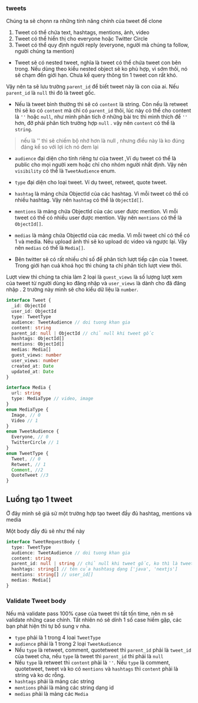 ### tweets

Chúng ta sẽ chọnn ra những tính năng chính của tweet để clone

1. Tweet có thể chứa text, hashtags, mentions, ảnh, video
2. Tweet có thể hiển thị cho everyone hoặc Twitter Circle
3. Tweet có thể quy định người reply (everyone, người mà chúng ta follow, người chúng ta mention)

- Tweet sẽ có nested tweet, nghĩa là tweet có thể chứa tweet con bên trong. Nếu dùng theo kiểu nested object sẽ ko phù hợp, vì sớm thôi, nó sẽ chạm đến giới hạn. Chưa kể query thông tin 1 tweet con rất khó.

Vậy nên ta sẽ lưu trường `parent_id` để biết tweet này là con của ai. Nếu `parent_id` là `null` thì đó là tweet gốc.

- Nếu là tweet bình thường thì sẽ có `content` là string. Còn nếu là retweet thì sẽ ko có `content` mà chỉ có `parent_id` thôi, lúc này có thể cho content là `''` hoặc `null`, như mình phân tích ở những bài trc thì mình thích để `''` hơn, đỡ phải phân tích trường hợp `null` . vậy nên `content` có thể là `string`.

> nếu là '' thì sẽ chiếm bộ nhớ hơn là null , nhưng điều này là ko đúng đáng kể so với lợi ích nó đem lại

- `audience` đại diện cho tính riêng tư của tweet ,Ví dụ tweet có thể là public cho mọi người xem hoặc chỉ cho nhóm người nhất định. Vậy nên `visibility` có thể là `TweetAudience` enum.

- `type` đại diện cho loại tweet. Ví dụ tweet, retweet, quote tweet.

- `hashtag` là mảng chứa ObjectId của các hashtag. Vì mỗi tweet có thể có nhiều hashtag. Vậy
nên `hashtag` có thể là `ObjectId[]`.

- `mentions` là mảng chứa ObjectId của các user được mention. Vì mỗi tweet có thể có nhiều user được mention. Vậy nên `mentions` có thể là  `ObjectId[]`.

- `medias` là mảng chứa ObjectId của các media. Vì mỗi tweet chỉ có thể có 1 và media. Nếu upload ảnh thì sẽ ko upload dc video và ngược lại. Vậy nên `medias` có thể là `Media[]`.

- Bên twitter sẽ có rất nhiều chỉ số để phân tích lượt tiếp cận của 1 tweet. Trong giới hạn cuả khoá học thì chúng ta chỉ phân tích lượt view thôi.

Lượt view thì chúng ta chia làm 2 loại là `guest_views` là số lượng lượt xem của tweet từ người dùng ko đăng nhập và `user_views` là dành cho đã đăng nhập . 2 trường này mình sẽ cho kiểu dữ liệu là `number`.


```ts
interface Tweet {
  _id: ObjectId
  user_id: ObjectId
  type: TweetType
  audience: TweetAudience // doi tuong khan gia
  content: string
  parent_id: null | ObjectId // chỉ null khi tweet gốc
  hashtags: ObjectId[]
  mentions: ObjectId[]
  medias: Media[]
  guest_views: number
  user_views: number
  created_at: Date
  updated_at: Date
}
```

```ts
interface Media {
  url: string
  type: MediaType // video, image
}
enum MediaType {
  Image, // 0
  Video // 1
}
enum TweetAudience {
  Everyone, // 0
  TwitterCircle // 1
}
enum TweetType {
  Tweet, // 0
  Retweet, // 1
  Comment, //2
  QuoteTweet //3
}
```

## Luồng tạo 1 tweet
Ở đây mình sẽ giả sử một trường hợp tạo tweet đầy đủ hashtag, mentions và media

Một body đầy đủ sẽ như thế này

```ts
interface TweetRequestBody {
  type: TweetType
  audience: TweetAudience // doi tuong khan gia
  content: string
  parent_id: null | string // chỉ null khi tweet gốc, ko thì là tweet_id cha dạng string
  hashtags: string[] // tên của hashtasg dạng ['java', 'nextjs']
  mentions: string[] // user_id[]
  medias: Media[]
}
```

### Validate Tweet body

Nếu mà validate pass 100% case của tweet thì tất tốn time, nên m sẽ validate những case chính. Tất nhiên nó sẽ dính 1 số case hiếm gặp, các bạn phát hiện thì tự bổ sung v nha.

- `type` phải là 1 trong 4 loai `TweetType`
- `audience` phải là 1 trong 2 loại `TweetAudience`
- Nếu `type` là retweet, comment, quotetweet thì `parent_id` phải là `tweet_id` của  tweet cha, nếu `type` là tweet thì `parent_id` thì phải là `null`
- Nếu `type` là retweet thì `content` phải là `''`. Nếu `type` là comment, quotetweet, tweet và ko có `mentions` và `hashtags` thì `content` phải là string và ko dc rỗng.
- `hashtags` phải là mảng các string
- `mentions` phải là mảng các string dạng id
- `medias` phải là mảng các `Media`
